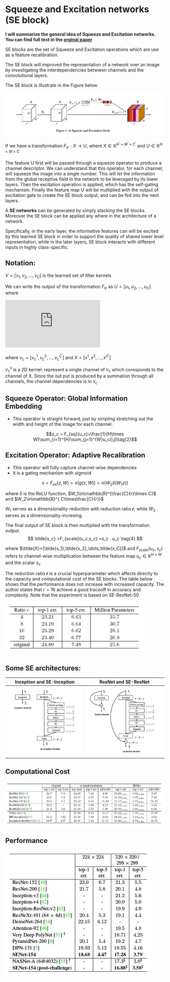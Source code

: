 # Squeeze and Excitation networks (SE block)
**I will summarize the general idea of Squeeze and Excitation networks. You can find full text in the [orginal paper](/attention/Hu_Squeeze-and-Excitation_Networks_CVPR_2018_paper.pdf)** 

 SE blocks are the set of Squeeze and Excitation operations which are use as a feature recalibration.

The SE block will improved the representation of a network over an image by investigating the interdependencies betwwen channels and the convolutional layers.

The SE block is illustrate in the Figure below

![Squeeze and Excitaion block](/attention/figures/Squeeze_n_Excitation.JPG)

If we have a transformation $F_{tr}: X \rightarrow U$, where $X \in \mathbb{R}^{H^{'} \times W^{'}\times C^{'}}$ and $U\in \mathbb{R}^{H\times W\times C}$

The feature U first will be passed through a squeeze operator to produce a channel descriptor. We can understand that this operator, for each channel, will squeeze the image into a single number. This will let the information from the global receptive field in the network to be leveraged by its lower layers. Then the excitation operation is applied, which has the self-gating mechanism. Finally the feature map U will be multiplied with the output of excitation gate to create the SE block output, and can be fed into the next layers.

A **SE networks** can be generated by simply stacking the SE blocks. Moreover the SE block can be applied any where in the architecture of a network.

Specifically, in the early layer, the informative features can will be excited by this learned SE block in order to support the quality of shared lower level representation, while in the later layers, SE block interacts with different inputs in highly class-specific.

## Notation: 
$V=[v_1,v_2,\dots,v_C]$ is the learned set of filter kernels

We can write the output of the transformation $F_{tr}$ as $U=[u_1,u_2,\dots,u_C]$ where

![$$ u_c=v_c*X=\sum_{s=1}^{C^{'}}v_c^s*x^s.\tag{1}$$](http://latex.codecogs.com/svg.latex?%C2%A0u_c=v_c*X=%5Csum_%7Bs=1%7D%5E%7BC%5E%7B'%7D%7Dv_c%5Es*x%5Es.)

where $v_c=[v_c^1,v_c^2,\dots,v_c^{C^{'}}]$ and $X=[x^1,x^2,\dots ,x^{C{'}}]$

$v_c^s$ is a 2D kernel: represent a single channel of $v_c$ which coresponds to the channel of X. Since the out put is produced by a summation through all channels, the channel dependencies is in $v_c$

## Squeeze Operator: Global Information Embedding

- This operator is straight forward, just by simpling stretching out the width and height of the image for each channel.

$$z_c = F_{sq}(u_c)=\frac{1}{H\times W}\sum_{i=1}^{H}\sum_{j=1}^{W}u_c(i,j)\tag{2}$$

## Excitation Operator: Adaptive Recalibration 
- This operator will fully capture channel-wise dependencies 
- It is a gating mechanism with sigmoid

$$ s=F_{ex}(z,W)=\sigma(g(z,W)) = \sigma(W_2\delta(W_1z))\tag{3} $$

where $\delta$ is the ReLU function, $W_1\in\mathbb{R}^{\frac{C}{r}\times C}$ and $W_2\in\mathbb{R}^{ C\times\frac{C}{r}}$

$W_1$ serves as a dimensionality-reduction with reduction ratio **$r$**, while $W_2$ serves as a dimensionality-incresing.

The final output of SE block is then multiplied with the transformation output.
$$ \tilde{x_c} =F_{scale}(u_c,s_c) =s_c . u_c \tag{4} $$

where $\tilde{X}=[\tilde{x_1},\tilde{x_2},\dots,\tilde{x_C}]$ and $F_{scale}(u_c,s_c)$ refers to channel-wise multiplication between the feature map $u_c\in \mathbb{R}^{H\times W}$ and the scalar $s_c$

The reduction ratio **$r$** is a crucial hyperparameter which affects directly to the capacity and computational cost of the SE blocks. The table below shows that the performance does not increase with increased capacity. The author states that $r=16$ achieve a good traceoff in accuracy and complexity. Note that the experiment is based on SE-ResNet-50

![Reduction ratio](/attention/figures/ratio.JPG)

## Some SE architectures:

Inception and SE-Inception | ResNet and SE-ResNet
-|-
![Se_inception](/attention/figures/seinception.JPG)| ![Se_resnet](/attention/figures/seresnet.JPG)

## Computational Cost
![computational cost](/attention/figures/cost.JPG)
## Performance
![performance](/attention/figures/perform.JPG)